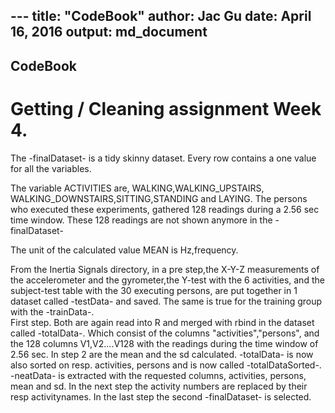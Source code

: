 
--- title: "CodeBook"
 author: Jac Gu
 date: April 16, 2016 
 output: md_document
---

## CodeBook
#  Getting / Cleaning assignment Week 4.
The -finalDataset- is a tidy skinny dataset.
Every row contains a one value for all the variables.

The variable ACTIVITIES are, WALKING,WALKING_UPSTAIRS,
WALKING_DOWNSTAIRS,SITTING,STANDING and LAYING.
The persons who executed these experiments, gathered 128
readings during a 2.56 sec time window.
These 128 readings are not shown anymore in the -finalDataset-

The unit of the calculated value MEAN is Hz,frequency. 

From the Inertia Signals directory, in a pre step,the X-Y-Z measurements of the accelerometer and the gyrometer,the Y-test with the 6 activities, and the subject-test table with the 30 executing persons, are put together in 1 dataset called -testData- and saved. The same is true for the training group with the -trainData-.  
First step.
Both are again read into R and merged with rbind in the dataset called -totalData-.
Which consist of the columns "activities","persons", and the 128 columns V1,V2....V128 with the readings during the time window of 2.56 sec.
In step 2 are the mean and the sd calculated.
-totalData- is now also sorted on resp. activities, persons and is now called -totalDataSorted-.
-neatData- is extracted with the requested columns, activities, persons, mean and sd.
In the next step the activity numbers are replaced by their resp activitynames. 
In the last step the second -finalDataset- is selected. 


